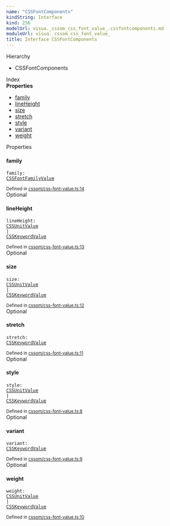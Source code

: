 ```yaml
---
name: "CSSFontComponents"
kindString: Interface
kind: 256
modelUrl: visua._cssom_css_font_value_.cssfontcomponents.md
moduleUrl: visua._cssom_css_font_value_
title: Interface CSSFontComponents
---
```



<section class="pt-2 tsd-panel tsd-hierarchy">
<div class="lead">Hierarchy</div>
<ul class="pl-3 tsd-hierarchy list-style-initial">
<li>
<span class="target">CSSFontComponents</span>

</li>
</ul>

</section>





<section >
<div class="lead pb-2">Index</div>
<section class="tsd-panel tsd-index-panel">
<div class="tsd-index-content">
<section class="tsd-index-section ">
<strong>Properties</strong>
<ul>
<li class=""><a href=".visua._cssom_css_font_value_.cssfontcomponents/#family" class="tsd-kind-icon">family</a></li>
<li class=""><a href=".visua._cssom_css_font_value_.cssfontcomponents/#lineheight" class="tsd-kind-icon">line<wbr>Height</a></li>
<li class=""><a href=".visua._cssom_css_font_value_.cssfontcomponents/#size" class="tsd-kind-icon">size</a></li>
<li class=""><a href=".visua._cssom_css_font_value_.cssfontcomponents/#stretch" class="tsd-kind-icon">stretch</a></li>
<li class=""><a href=".visua._cssom_css_font_value_.cssfontcomponents/#style" class="tsd-kind-icon">style</a></li>
<li class=""><a href=".visua._cssom_css_font_value_.cssfontcomponents/#variant" class="tsd-kind-icon">variant</a></li>
<li class=""><a href=".visua._cssom_css_font_value_.cssfontcomponents/#weight" class="tsd-kind-icon">weight</a></li>
</ul>
</section>
</div>
</section>
</section>
<section>
<div class="lead">Properties</div>
<section class="pb-4 pt-2 ">
<div class="d-flex flex-row">

<h4 id="family">family</h4>
</div>

<code class="tsd-signature tsd-kind-icon">family<span class="tsd-signature-symbol">:</span> <a href=".visua._cssom_css_font_family_value_.cssfontfamilyvalue/" class="tsd-signature-type">CSSFontFamilyValue</a></code>

<aside class="tsd-sources pb-2">
<div class="d-flex flex-column">
<small class="text-muted">Defined in <a href="https://github.com/umbopepato/visua/blob/dbefde1/src/cssom/css-font-value.ts#L14">cssom/css-font-value.ts:14</a></small>
</div>
</aside>




</section>
<section class="pb-4 pt-2 ">
<div class="d-flex flex-row">
<div class="h4 pr-1"><span class="badge badge-primary">Optional</span></div>
<h4 id="lineheight">line<wbr>Height</h4>
</div>

<code class="tsd-signature tsd-kind-icon">line<wbr>Height<span class="tsd-signature-symbol">:</span> <a href=".visua._cssom_css_unit_value_.cssunitvalue/" class="tsd-signature-type">CSSUnitValue</a><span class="tsd-signature-symbol"> | </span><a href=".visua._cssom_css_keyword_value_.csskeywordvalue/" class="tsd-signature-type">CSSKeywordValue</a></code>

<aside class="tsd-sources pb-2">
<div class="d-flex flex-column">
<small class="text-muted">Defined in <a href="https://github.com/umbopepato/visua/blob/dbefde1/src/cssom/css-font-value.ts#L13">cssom/css-font-value.ts:13</a></small>
</div>
</aside>




</section>
<section class="pb-4 pt-2 ">
<div class="d-flex flex-row">
<div class="h4 pr-1"><span class="badge badge-primary">Optional</span></div>
<h4 id="size">size</h4>
</div>

<code class="tsd-signature tsd-kind-icon">size<span class="tsd-signature-symbol">:</span> <a href=".visua._cssom_css_unit_value_.cssunitvalue/" class="tsd-signature-type">CSSUnitValue</a><span class="tsd-signature-symbol"> | </span><a href=".visua._cssom_css_keyword_value_.csskeywordvalue/" class="tsd-signature-type">CSSKeywordValue</a></code>

<aside class="tsd-sources pb-2">
<div class="d-flex flex-column">
<small class="text-muted">Defined in <a href="https://github.com/umbopepato/visua/blob/dbefde1/src/cssom/css-font-value.ts#L12">cssom/css-font-value.ts:12</a></small>
</div>
</aside>




</section>
<section class="pb-4 pt-2 ">
<div class="d-flex flex-row">
<div class="h4 pr-1"><span class="badge badge-primary">Optional</span></div>
<h4 id="stretch">stretch</h4>
</div>

<code class="tsd-signature tsd-kind-icon">stretch<span class="tsd-signature-symbol">:</span> <a href=".visua._cssom_css_keyword_value_.csskeywordvalue/" class="tsd-signature-type">CSSKeywordValue</a></code>

<aside class="tsd-sources pb-2">
<div class="d-flex flex-column">
<small class="text-muted">Defined in <a href="https://github.com/umbopepato/visua/blob/dbefde1/src/cssom/css-font-value.ts#L11">cssom/css-font-value.ts:11</a></small>
</div>
</aside>




</section>
<section class="pb-4 pt-2 ">
<div class="d-flex flex-row">
<div class="h4 pr-1"><span class="badge badge-primary">Optional</span></div>
<h4 id="style">style</h4>
</div>

<code class="tsd-signature tsd-kind-icon">style<span class="tsd-signature-symbol">:</span> <a href=".visua._cssom_css_unit_value_.cssunitvalue/" class="tsd-signature-type">CSSUnitValue</a><span class="tsd-signature-symbol"> | </span><a href=".visua._cssom_css_keyword_value_.csskeywordvalue/" class="tsd-signature-type">CSSKeywordValue</a></code>

<aside class="tsd-sources pb-2">
<div class="d-flex flex-column">
<small class="text-muted">Defined in <a href="https://github.com/umbopepato/visua/blob/dbefde1/src/cssom/css-font-value.ts#L8">cssom/css-font-value.ts:8</a></small>
</div>
</aside>




</section>
<section class="pb-4 pt-2 ">
<div class="d-flex flex-row">
<div class="h4 pr-1"><span class="badge badge-primary">Optional</span></div>
<h4 id="variant">variant</h4>
</div>

<code class="tsd-signature tsd-kind-icon">variant<span class="tsd-signature-symbol">:</span> <a href=".visua._cssom_css_keyword_value_.csskeywordvalue/" class="tsd-signature-type">CSSKeywordValue</a></code>

<aside class="tsd-sources pb-2">
<div class="d-flex flex-column">
<small class="text-muted">Defined in <a href="https://github.com/umbopepato/visua/blob/dbefde1/src/cssom/css-font-value.ts#L9">cssom/css-font-value.ts:9</a></small>
</div>
</aside>




</section>
<section class="pb-4 pt-2 ">
<div class="d-flex flex-row">
<div class="h4 pr-1"><span class="badge badge-primary">Optional</span></div>
<h4 id="weight">weight</h4>
</div>

<code class="tsd-signature tsd-kind-icon">weight<span class="tsd-signature-symbol">:</span> <a href=".visua._cssom_css_unit_value_.cssunitvalue/" class="tsd-signature-type">CSSUnitValue</a><span class="tsd-signature-symbol"> | </span><a href=".visua._cssom_css_keyword_value_.csskeywordvalue/" class="tsd-signature-type">CSSKeywordValue</a></code>

<aside class="tsd-sources pb-2">
<div class="d-flex flex-column">
<small class="text-muted">Defined in <a href="https://github.com/umbopepato/visua/blob/dbefde1/src/cssom/css-font-value.ts#L10">cssom/css-font-value.ts:10</a></small>
</div>
</aside>




</section>
</section>
